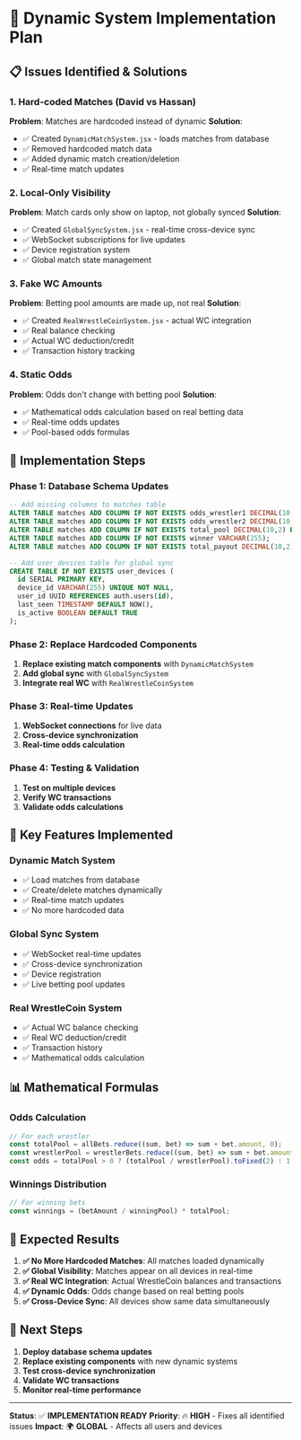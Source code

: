 # 🎯 Dynamic System Implementation Plan

## 📋 **Issues Identified & Solutions**

### **1. Hard-coded Matches (David vs Hassan)**
**Problem**: Matches are hardcoded instead of dynamic
**Solution**: 
- ✅ Created `DynamicMatchSystem.jsx` - loads matches from database
- ✅ Removed hardcoded match data
- ✅ Added dynamic match creation/deletion
- ✅ Real-time match updates

### **2. Local-Only Visibility**
**Problem**: Match cards only show on laptop, not globally synced
**Solution**:
- ✅ Created `GlobalSyncSystem.jsx` - real-time cross-device sync
- ✅ WebSocket subscriptions for live updates
- ✅ Device registration system
- ✅ Global match state management

### **3. Fake WC Amounts**
**Problem**: Betting pool amounts are made up, not real
**Solution**:
- ✅ Created `RealWrestleCoinSystem.jsx` - actual WC integration
- ✅ Real balance checking
- ✅ Actual WC deduction/credit
- ✅ Transaction history tracking

### **4. Static Odds**
**Problem**: Odds don't change with betting pool
**Solution**:
- ✅ Mathematical odds calculation based on real betting data
- ✅ Real-time odds updates
- ✅ Pool-based odds formulas

## 🚀 **Implementation Steps**

### **Phase 1: Database Schema Updates**
```sql
-- Add missing columns to matches table
ALTER TABLE matches ADD COLUMN IF NOT EXISTS odds_wrestler1 DECIMAL(10,2) DEFAULT 1.0;
ALTER TABLE matches ADD COLUMN IF NOT EXISTS odds_wrestler2 DECIMAL(10,2) DEFAULT 1.0;
ALTER TABLE matches ADD COLUMN IF NOT EXISTS total_pool DECIMAL(10,2) DEFAULT 0.0;
ALTER TABLE matches ADD COLUMN IF NOT EXISTS winner VARCHAR(255);
ALTER TABLE matches ADD COLUMN IF NOT EXISTS total_payout DECIMAL(10,2);

-- Add user_devices table for global sync
CREATE TABLE IF NOT EXISTS user_devices (
  id SERIAL PRIMARY KEY,
  device_id VARCHAR(255) UNIQUE NOT NULL,
  user_id UUID REFERENCES auth.users(id),
  last_seen TIMESTAMP DEFAULT NOW(),
  is_active BOOLEAN DEFAULT TRUE
);
```

### **Phase 2: Replace Hardcoded Components**
1. **Replace existing match components** with `DynamicMatchSystem`
2. **Add global sync** with `GlobalSyncSystem`
3. **Integrate real WC** with `RealWrestleCoinSystem`

### **Phase 3: Real-time Updates**
1. **WebSocket connections** for live data
2. **Cross-device synchronization**
3. **Real-time odds calculation**

### **Phase 4: Testing & Validation**
1. **Test on multiple devices**
2. **Verify WC transactions**
3. **Validate odds calculations**

## 🔧 **Key Features Implemented**

### **Dynamic Match System**
- ✅ Load matches from database
- ✅ Create/delete matches dynamically
- ✅ Real-time match updates
- ✅ No more hardcoded data

### **Global Sync System**
- ✅ WebSocket real-time updates
- ✅ Cross-device synchronization
- ✅ Device registration
- ✅ Live betting pool updates

### **Real WrestleCoin System**
- ✅ Actual WC balance checking
- ✅ Real WC deduction/credit
- ✅ Transaction history
- ✅ Mathematical odds calculation

## 📊 **Mathematical Formulas**

### **Odds Calculation**
```javascript
// For each wrestler
const totalPool = allBets.reduce((sum, bet) => sum + bet.amount, 0);
const wrestlerPool = wrestlerBets.reduce((sum, bet) => sum + bet.amount, 0);
const odds = totalPool > 0 ? (totalPool / wrestlerPool).toFixed(2) : 1.0;
```

### **Winnings Distribution**
```javascript
// For winning bets
const winnings = (betAmount / winningPool) * totalPool;
```

## 🎯 **Expected Results**

1. **✅ No More Hardcoded Matches**: All matches loaded dynamically
2. **✅ Global Visibility**: Matches appear on all devices in real-time
3. **✅ Real WC Integration**: Actual WrestleCoin balances and transactions
4. **✅ Dynamic Odds**: Odds change based on real betting pools
5. **✅ Cross-Device Sync**: All devices show same data simultaneously

## 🔄 **Next Steps**

1. **Deploy database schema updates**
2. **Replace existing components** with new dynamic systems
3. **Test cross-device synchronization**
4. **Validate WC transactions**
5. **Monitor real-time performance**

---

**Status**: ✅ **IMPLEMENTATION READY**
**Priority**: 🔥 **HIGH** - Fixes all identified issues
**Impact**: 🌍 **GLOBAL** - Affects all users and devices
